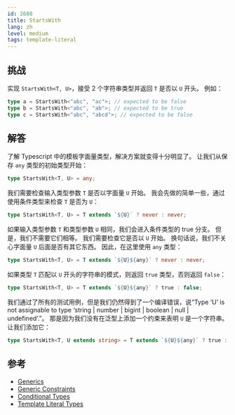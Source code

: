 ```yaml
---
id: 2688
title: StartsWith
lang: zh
level: medium
tags: template-literal
---
```


## 挑战

实现 `StartsWith<T, U>`，接受 2 个字符串类型并返回 `T` 是否以 `U` 开头。
例如：

```typescript
type a = StartsWith<"abc", "ac">; // expected to be false
type b = StartsWith<"abc", "ab">; // expected to be true
type c = StartsWith<"abc", "abcd">; // expected to be false
```

## 解答

了解 Typescript 中的模板字面量类型，解决方案就变得十分明显了。
让我们从保存 `any` 类型的初始类型开始：

```typescript
type StartsWith<T, U> = any;
```

我们需要检查输入类型参数 `T` 是否以字面量 `U` 开始。
我会先做的简单一些，通过使用条件类型来检查 `T` 是否为 `U`：

```typescript
type StartsWith<T, U> = T extends `${U}` ? never : never;
```

如果输入类型参数 `T` 和类型参数 `U` 相同，我们会进入条件类型的 true 分支。
但是，我们不需要它们相等。
我们需要检查它是否以 `U` 开始。
换句话说，我们不关心字面量 `U` 后面是否有其它东西。
因此，在这里使用 `any` 类型：

```typescript
type StartsWith<T, U> = T extends `${U}${any}` ? never : never;
```

如果类型 `T` 匹配以 `U` 开头的字符串的模式，则返回 `true` 类型，否则返回 `false`：

```typescript
type StartsWith<T, U> = T extends `${U}${any}` ? true : false;
```

我们通过了所有的测试用例，但是我们仍然得到了一个编译错误，说“Type ‘U’ is not assignable to type ‘string | number | bigint | boolean | null | undefined’.”。
那是因为我们没有在泛型上添加一个约束来表明 `U` 是一个字符串。
让我们添加它：

```typescript
type StartsWith<T, U extends string> = T extends `${U}${any}` ? true : false;
```

## 参考

- [Generics](https://www.typescriptlang.org/docs/handbook/2/generics.html)
- [Generic Constraints](https://www.typescriptlang.org/docs/handbook/2/generics.html#generic-constraints)
- [Conditional Types](https://www.typescriptlang.org/docs/handbook/2/conditional-types.html)
- [Template Literal Types](https://www.typescriptlang.org/docs/handbook/2/template-literal-types.html)
